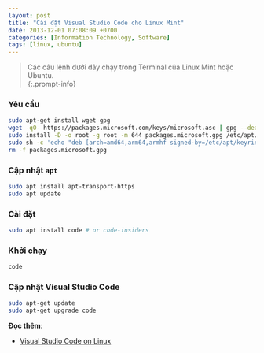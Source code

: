 ```yaml
---
layout: post
title: "Cài đặt Visual Studio Code cho Linux Mint"
date: 2013-12-01 07:08:09 +0700
categories: [Information Technology, Software]
tags: [linux, ubuntu]
---
```


> Các câu lệnh dưới đây chạy trong Terminal của Linux Mint hoặc Ubuntu.  
{:.prompt-info}

### Yêu cầu
```bash
sudo apt-get install wget gpg
wget -qO- https://packages.microsoft.com/keys/microsoft.asc | gpg --dearmor > packages.microsoft.gpg
sudo install -D -o root -g root -m 644 packages.microsoft.gpg /etc/apt/keyrings/packages.microsoft.gpg
sudo sh -c 'echo "deb [arch=amd64,arm64,armhf signed-by=/etc/apt/keyrings/packages.microsoft.gpg] https://packages.microsoft.com/repos/code stable main" > /etc/apt/sources.list.d/vscode.list'
rm -f packages.microsoft.gpg
```  

### Cập nhật `apt`
```bash
sudo apt install apt-transport-https
sudo apt update
```  

### Cài đặt
```bash
sudo apt install code # or code-insiders
```  

### Khởi chạy
```bash
code
```  

### Cập nhật Visual Studio Code
```bash
sudo apt-get update
sudo apt-get upgrade code
```  

**Đọc thêm**:
- [Visual Studio Code on Linux](https://code.visualstudio.com/docs/setup/linux)  
